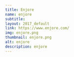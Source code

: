 ```yaml
---
title: Enjore
name: enjore
subtitle: 
layout: 2017_default
link: https://www.enjore.com/
img: enjore.png
thumbnail: enjore.png
alt: enjore
description: enjore
---
```

